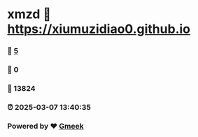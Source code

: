 # xmzd :link: https://xiumuzidiao0.github.io 
### :page_facing_up: [5](https://xiumuzidiao0.github.io/tag.html) 
### :speech_balloon: 0 
### :hibiscus: 13824 
### :alarm_clock: 2025-03-07 13:40:35 
### Powered by :heart: [Gmeek](https://github.com/Meekdai/Gmeek)
